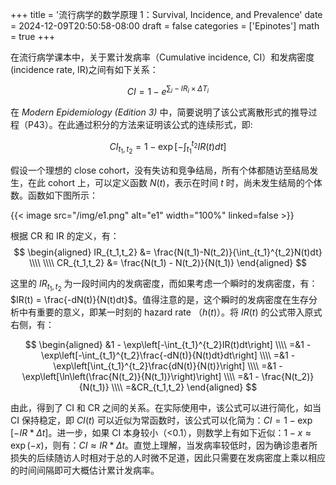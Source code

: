 +++
title = '流行病学的数学原理 1：Survival, Incidence, and Prevalence'
date = 2024-12-09T20:50:58-08:00
draft = false
categories = ['Epinotes']
math = true
+++

在流行病学课本中，关于累计发病率（Cumulative incidence, CI）和发病密度(incidence rate, IR)之间有如下关系：

$$
CI = 1 - e^{\sum_i-IR_i \times \Delta T_i}
$$

在 *Modern Epidemiology (Edition 3)* 中，简要说明了该公式离散形式的推导过程（P43）。在此通过积分的方法来证明该公式的连续形式，即:

$$
CI_{t_1,t_2} = 1 - \exp\left[-\int_{t_1}^{t_2}IR(t)dt\right]
$$

假设一个理想的 close cohort，没有失访和竞争结局，所有个体都随访至结局发生，在此 cohort 上，可以定义函数 $N(t)$，表示在时间 $t$ 时，尚未发生结局的个体数。函数如下图所示：

{{< image src="/img/e1.png" alt="e1" width="100%" linked=false >}}

根据 CR 和 IR 的定义，有：
$$
\begin{aligned}
IR_{t_1,t_2} &= \frac{N(t_1)-N(t_2)}{\int_{t_1}^{t_2}N(t)dt} \\\\
\\\\
CR_{t_1,t_2} &= \frac{N(t_1) - N(t_2)}{N(t_1)}
\end{aligned}
$$

这里的 $IR_{t_1,t_2}$ 为一段时间内的发病密度，而如果考虑一个瞬时的发病密度，有：$IR(t) = \frac{-dN(t)}{N(t)dt}$。值得注意的是，这个瞬时的发病密度在生存分析中有重要的意义，即某一时刻的 hazard rate （$h(t)$）。将 $IR(t)$ 的公式带入原式右侧，有：

$$
\begin{aligned}
&1 - \exp\left[-\int_{t_1}^{t_2}IR(t)dt\right] \\\\
=&1 - \exp\left[-\int_{t_1}^{t_2}\frac{-dN(t)}{N(t)dt}dt\right] \\\\
=&1 - \exp\left[\int_{t_1}^{t_2}\frac{dN(t)}{N(t)}\right] \\\\
=&1 - \exp\left[\ln\left(\frac{N(t_2)}{N(t_1)}\right)\right] \\\\
=&1 - \frac{N(t_2)}{N(t_1)} \\\\
=&CR_{t_1,t_2}
\end{aligned}
$$

由此，得到了 CI 和 CR 之间的关系。在实际使用中，该公式可以进行简化，如当 CI 保持稳定，即 $CI(t)$ 可以近似为常函数时，该公式可以化简为：$CI = 1 - \exp\left[-IR*\Delta t\right]$。进一步，如果 CI 本身较小（<0.1），则数学上有如下近似：$1-x \approx\exp(-x)$，则有：$CI \approx IR*\Delta t$。直觉上理解，当发病率较低时，因为确诊患者所损失的后续随访人时相对于总的人时微不足道，因此只需要在发病密度上乘以相应的时间间隔即可大概估计累计发病率。